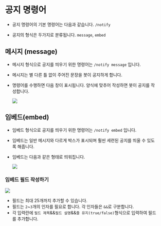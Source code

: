 # 공지 명령어
  - 공지 명령어의 기본 명령어는 다음과 같습니다. ``/notify``

  - 공지의 형식은 두가지로 분류됩니다. ``message``, ``embed``

  ## 메시지 (message)
  - 메시지 형식으로 공지를 띄우기 위한 명령어는 ``/notify message`` 입니다.  
    
  - 메시지는 별 다른 틀 없이 주어진 문장을 봇이 공지하게 합니다.
  - 명령어를 수행하면 다음 창이 표시됩니다. 양식에 맞추어 작성하면 봇이 공지를 작성합니다.
  
    ![](https://cdn.discordapp.com/attachments/894978067699757068/947732092249341982/unknown.png)
 

  ## 임베드(embed)
  - 임베드 형식으로 공지를 띄우기 위한 명령어는 ``/notify embed`` 입니다.
  - 임베드는 일반 메시지와 다르게 박스가 표시되며 훨씬 세련된 공지를 띄울 수 있도록 해줍니다.

  - 임베드는 다음과 같은 형태로 띄워집니다.

     ![](https://cdn.discordapp.com/attachments/894978067699757068/947748214998720612/unknown.png)

  ### 임베드 필드 작성하기
![](https://cdn.discordapp.com/attachments/894978067699757068/947748239833198602/unknown.png)
  - 필드는 최대 25개까지 추가할 수 있습니다.
  - 필드는 ``2``~``3``개의 인자를 필요로 합니다. 각 인자들은 ``&&``로 구분합니다.
  - 각 입력란에 ``필드 제목``&&``필드 설명``&&``줄 유지(true/false)``형식으로 입력하여 필드를 추가합니다.
